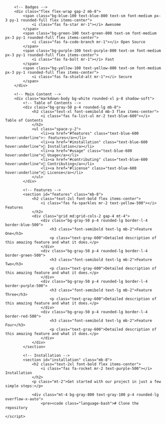 

        <!-- Badges -->
        <div class="flex flex-wrap gap-2 mb-8">
            <span class="bg-blue-100 text-blue-800 text-sm font-medium px-3 py-1 rounded-full flex items-center">
                <i class="fas fa-star mr-1"></i> Awesome
            </span>
            <span class="bg-green-100 text-green-800 text-sm font-medium px-3 py-1 rounded-full flex items-center">
                <i class="fas fa-code-branch mr-1"></i> Open Source
            </span>
            <span class="bg-purple-100 text-purple-800 text-sm font-medium px-3 py-1 rounded-full flex items-center">
                <i class="fas fa-bolt mr-1"></i> Fast
            </span>
            <span class="bg-yellow-100 text-yellow-800 text-sm font-medium px-3 py-1 rounded-full flex items-center">
                <i class="fas fa-shield-alt mr-1"></i> Secure
            </span>
        </div>

        <!-- Main Content -->
        <div class="markdown-body bg-white rounded-xl p-8 shadow-soft">
            <!-- Table of Contents -->
            <div class="bg-gray-50 p-4 rounded-lg mb-8">
                <h2 class="text-xl font-semibold mb-3 flex items-center">
                    <i class="fas fa-list-ul mr-2 text-blue-600"></i> Table of Contents
                </h2>
                <ul class="space-y-2">
                    <li><a href="#features" class="text-blue-600 hover:underline">✨ Features</a></li>
                    <li><a href="#installation" class="text-blue-600 hover:underline">🚀 Installation</a></li>
                    <li><a href="#usage" class="text-blue-600 hover:underline">📖 Usage</a></li>
                    <li><a href="#contributing" class="text-blue-600 hover:underline">🤝 Contributing</a></li>
                    <li><a href="#license" class="text-blue-600 hover:underline">📜 License</a></li>
                </ul>
            </div>

            <!-- Features -->
            <section id="features" class="mb-8">
                <h2 class="text-2xl font-bold flex items-center">
                    <i class="fas fa-sparkles mr-2 text-yellow-500"></i> Features
                </h2>
                <div class="grid md:grid-cols-2 gap-4 mt-4">
                    <div class="bg-gray-50 p-4 rounded-lg border-l-4 border-blue-500">
                        <h3 class="font-semibold text-lg mb-2">Feature One</h3>
                        <p class="text-gray-600">Detailed description of this amazing feature and what it does.</p>
                    </div>
                    <div class="bg-gray-50 p-4 rounded-lg border-l-4 border-green-500">
                        <h3 class="font-semibold text-lg mb-2">Feature Two</h3>
                        <p class="text-gray-600">Detailed description of this amazing feature and what it does.</p>
                    </div>
                    <div class="bg-gray-50 p-4 rounded-lg border-l-4 border-purple-500">
                        <h3 class="font-semibold text-lg mb-2">Feature Three</h3>
                        <p class="text-gray-600">Detailed description of this amazing feature and what it does.</p>
                    </div>
                    <div class="bg-gray-50 p-4 rounded-lg border-l-4 border-red-500">
                        <h3 class="font-semibold text-lg mb-2">Feature Four</h3>
                        <p class="text-gray-600">Detailed description of this amazing feature and what it does.</p>
                    </div>
                </div>
            </section>

            <!-- Installation -->
            <section id="installation" class="mb-8">
                <h2 class="text-2xl font-bold flex items-center">
                    <i class="fas fa-rocket mr-2 text-purple-500"></i> Installation
                </h2>
                <p class="mt-2">Get started with our project in just a few simple steps:</p>
                
                <div class="mt-4 bg-gray-800 text-gray-100 p-4 rounded-lg overflow-x-auto">
                    <pre><code class="language-bash"># Clone the repository

    </script>
</body>
</html>
